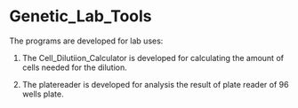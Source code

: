 # Genetic_Lab_Tools
The programs are developed for lab uses:

1. The Cell_Dilutiion_Calculator is developed for calculating the amount of cells needed for the dilution.

2. The platereader is developed for analysis the result of plate reader of 96 wells plate.
